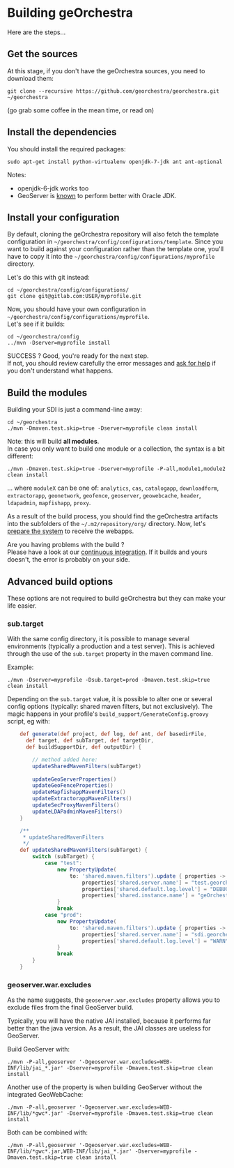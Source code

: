# Building geOrchestra

Here are the steps...

## Get the sources

At this stage, if you don't have the geOrchestra sources, you need to download them:
```
git clone --recursive https://github.com/georchestra/georchestra.git ~/georchestra
```
(go grab some coffee in the mean time, or read on)


## Install the dependencies

You should install the required packages: 
```
sudo apt-get install python-virtualenv openjdk-7-jdk ant ant-optional
```

Notes: 
 * openjdk-6-jdk works too 
 * GeoServer is [known](http://research.geodan.nl/2012/10/openjdk7-vs-oracle-jdk7-with-geoserver/) to perform better with Oracle JDK.


## Install your configuration

By default, cloning the geOrchestra repository will also fetch the template configuration in ```~/georchestra/config/configurations/template```.
Since you want to build against your configuration rather than the template one, you'll have to copy it into the ```~/georchestra/config/configurations/myprofile``` directory.

Let's do this with git instead:
```
cd ~/georchestra/config/configurations/
git clone git@gitlab.com:USER/myprofile.git
```

Now, you should have your own configuration in ```~/georchestra/config/configurations/myprofile```.  
Let's see if it builds:
```
cd ~/georchestra/config
../mvn -Dserver=myprofile install
```

SUCCESS ? Good, you're ready for the next step.  
If not, you should review carefully the error messages and [ask for help](http://www.georchestra.org/community.html) if you don't understand what happens.


## Build the modules

Building your SDI is just a command-line away:
```
cd ~/georchestra
./mvn -Dmaven.test.skip=true -Dserver=myprofile clean install
```

Note: this will build **all modules**.  
In case you only want to build one module or a collection, the syntax is a bit different:
```
./mvn -Dmaven.test.skip=true -Dserver=myprofile -P-all,module1,module2 clean install
```
... where ```moduleX``` can be one of: ```analytics```, ```cas```, ```catalogapp```, ```downloadform```, ```extractorapp```, ```geonetwork```, ```geofence```, ```geoserver```, ```geowebcache```, ```header```, ```ldapadmin```, ```mapfishapp```, ```proxy```.

As a result of the build process, you should find the geOrchestra artifacts into the subfolders of the ```~/.m2/repository/org/``` directory.
Now, let's [prepare the system](setup.md) to receive the webapps.

Are you having problems with the build ?  
Please have a look at our [continuous integration](https://sdi.georchestra.org/ci/job/georchestra-template/). If it builds and yours doesn't, the error is probably on your side.



## Advanced build options

These options are not required to build geOrchestra but they can make your life easier.

### sub.target

With the same config directory, it is possible to manage several environments (typically a production and a test server).
This is achieved through the use of the ```sub.target``` property in the maven command line.

Example:
```
./mvn -Dserver=myprofile -Dsub.target=prod -Dmaven.test.skip=true clean install
```

Depending on the ```sub.target``` value, it is possible to alter one or several config options (typically: shared maven filters, but not exclusively). 
The magic happens in your profile's ```build_support/GenerateConfig.groovy``` script, eg with:

```groovy
    def generate(def project, def log, def ant, def basedirFile,
      def target, def subTarget, def targetDir,
      def buildSupportDir, def outputDir) {

        // method added here:
        updateSharedMavenFilters(subTarget)
        
        updateGeoServerProperties()
        updateGeoFenceProperties()
        updateMapfishappMavenFilters()
        updateExtractorappMavenFilters()
        updateSecProxyMavenFilters()
        updateLDAPadminMavenFilters()
    } 

    /**
     * updateSharedMavenFilters
     */
    def updateSharedMavenFilters(subTarget) {
        switch (subTarget) {
            case "test":
                new PropertyUpdate(
                    to: 'shared.maven.filters').update { properties ->
                        properties['shared.server.name'] = "test.georchestra.org"
                        properties['shared.default.log.level'] = "DEBUG"
                        properties['shared.instance.name'] = "geOrchestra demo - TEST"
                }
                break
            case "prod":
                new PropertyUpdate(
                    to: 'shared.maven.filters').update { properties ->
                        properties['shared.server.name'] = "sdi.georchestra.org"
                        properties['shared.default.log.level'] = "WARN"
                }
                break
        }
    }
```

### geoserver.war.excludes

As the name suggests, the ```geoserver.war.excludes``` property allows you to exclude files from the final GeoServer build.

Typically, you will have the native JAI installed, because it performs far better than the java version. 
As a result, the JAI classes are useless for GeoServer.

Build GeoServer with:
```
./mvn -P-all,geoserver '-Dgeoserver.war.excludes=WEB-INF/lib/jai_*.jar' -Dserver=myprofile -Dmaven.test.skip=true clean install
```

Another use of the property is when building GeoServer without the integrated GeoWebCache:
```
./mvn -P-all,geoserver '-Dgeoserver.war.excludes=WEB-INF/lib/*gwc*.jar' -Dserver=myprofile -Dmaven.test.skip=true clean install
```

Both can be combined with:
```
./mvn -P-all,geoserver '-Dgeoserver.war.excludes=WEB-INF/lib/*gwc*.jar,WEB-INF/lib/jai_*.jar' -Dserver=myprofile -Dmaven.test.skip=true clean install
```